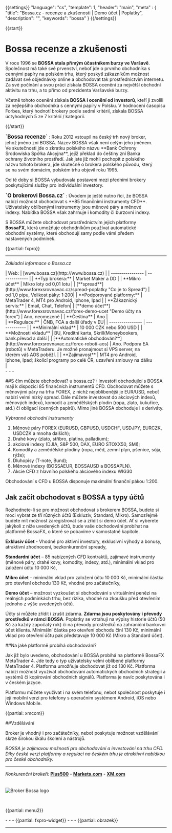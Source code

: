 {{settings}}
  "language": "cs",
  "template": 1,
  "header": "main",
  "meta" : {
    "title": "Bossa.cz - recenze a zkušenosti | Demo účet | Poplatky",
    "description": "",
    "keywords": "bossa"
  }
{{/settings}}

<div itemprop="review" itemscope itemtype="http://schema.org/Review">

<span itemprop="reviewRating" itemscope itemtype="http://schema.org/Rating">
  <meta itemprop="worstRating" content="1"/>
  <meta itemprop="ratingValue" content="85"/>
  <meta itemprop="bestRating" content="100"/>
</span>
<meta itemprop="itemreviewed" content="Bossa">
<meta itemprop="author" content="ForexSrovnávač.cz">

<div class="row">
<div class="col-md-9" role="main" markdown="1">


{{start}}
# Bossa recenze a zkušenosti
V roce 1996 se **BOSSA stala přímým účastníkem burzy ve Varšavě**. Společnost má také své prvenství, neboť jde o prvního obchodníka s cennými papíry na polském trhu, který poskytl zákazníkům možnost zadávat své objednávky online a obchodovat tak prostřednictvím internetu. Za své počínání a svou práci získala BOSSA ocenění za největší obchodní aktivitu na trhu, a to přímo od prezidenta Varšavské burzy.

Včetně tohoto ocenění získala **BOSSA i ocenění od investorů**, kteří ji zvolili za nejlepšího obchodníka s cennými papíry v Polsku. V hodnocení časopisu Forbes, který hodnotí brokery podle sedmi kritérií, získala BOSSA úctyhodných 5 ze 7 kritérií / kategorií.

{{/start}}

<div class="row" style="width:92%">
  <div class="col-md-6" markdown="1">
<b><big>`Bossa recenze`</big></b>
:    
Roku 2012 vstoupil na český trh nový broker, jehož jméno zní BOSSA. Název BOSSA však není celým jeho jménem. Ve skutečnosti jde o zkratku polského názvu **Bank Ochrony Środowiska Spółka Akcyjna**, jejíž překlad do češtiny zní Banka ochrany životního prostředí. Jak jste již mohli pochopit z polského názvu tohoto brokera, jde skutečně o brokera polského původu, který se na svém domácím, polském trhu objevil roku 1995. 

Od té doby si BOSSA vybudovala postavení mezi předními brokery poskytujícími služby pro individuální investory.


</div>
  <div class="col-md-6" markdown="1">
<b><big>`O brokerovi Bossa.cz`</big></b>
:    
Úvodem je ještě nutno říci, že BOSSA nabízí možnost obchodovat s **85 finančními instrumenty CFD**. Uživatelsky oblíbenými instrumenty jsou měnové páry a měnové indexy. Nabídka BOSSA však zahrnuje i komodity či burzovní indexy.

S BOSSA můžete obchodovat prostřednictvím jejich platformy **BossaFX**, která umožňuje obchodníkům používat automatické obchodní systémy, které obchodují samy podle vámi předem nastavených podmínek.


</div>
</div>


{{partial: fxpro}}


- - -
*Základní informace o Bossa.cz*
<div class="row" style="width:92%">
  <div class="col-md-6" markdown="1">
| Web:     |   [www.bossa.cz](http://www.bossa.cz) |
| ---------------- | ------------- |
| **Typ brokera:**   | Market Maker a DD |
| **Mikro účet** | Mikro loty od 0,01 lotu |
| [**spread**](http://www.forexsrovnavac.cz/spread-poplatky "Co je to Spread") | od 1,0 pipu, Velikost páky: 1:200|
| **Podporované platformy:**  | MetaTrader 4, MT4 pro Android, Iphone, Ipad |
| **Zákaznický servis:**  | Email, Chat, Telefon|
| [**demo účet**](http://www.forexsrovnavac.cz/forex-demo-ucet "Demo účty na forex")  | Ano, neomezeně |
| **Čeština**  | Ano |


  </div>
  <div class="col-md-6" markdown="1">
| **Regulace:**  | ČNB, FCA a další úřady v EU|
| ---------------- | ------------- |
| **Minimální vklad**  | 10 000 CZK nebo 500 USD |
| **Možnosti vkladu**  | BU, Kreditní karta, Skrill(Moneybookers, bank.převod a další |
| [**Automatické obchodování**](http://www.forexsrovnavac.cz/forex-roboti-aos)  |  Ano. Podpora EA (robotů) v MetaTraderu. Je možné pronajmout si VPS server, na kterém váš AOS poběží. |
| **Zajímavost**  | MT4 pro Android, Iphone, Ipad; školící programy po celé ČR, uzavření smlouvy na dálku |


</div>
</div>
- - -

##S čím můžete obchodovat? u bossa.cz?
:   Investoři obchodující s BOSSA mají k dispozici 85 finančních instrumentů CFD. Obchodovat můžete s měnovými páry na trhu FOREX, z nichž nejoblíbenější je EUR/USD, neboť nabízí velmi nízký spread. Dále můžete investovat do akciových indexů, měnových indexů, komodit a zemědělských plodin (ropa, zlato, kukuřice, atd.) či obligací (cenných papírů). Mimo jiné BOSSA obchoduje i s deriváty. 

*Vybranné obchodní instrumenty*

1. Měnové páry FOREX (EURUSD, GBPUSD, USDCHF, USDJPY, EURCZK, USDCZK a mnoha dalších);
2. Drahé kovy (zlato, stříbro, platina, palladium);
3. akciové indexy (DJIA, S&P 500, DAX, EURO STOXX50, SMI);
4. Komodity a zemědělské plodiny (ropa, měd, zemní plyn, pšenice, sója, rýže);
5. Dluhopisy (T-note, Bund);
6. Měnové indexy (BOSSAEUR, BOSSAUSD a BOSSAPLN).
7. Akcie CFD z hlavního polského akciového indexu WIG30

Obchodování s CFD u BOSSA disponuje maximální finanční pákou 1:200.
 
## Jak začít obchodovat s BOSSA a typy účtů

Rozhodnete-li se pro možnost obchodovat s brokerem BOSSA, budete si moci vybrat ze tří různých účtů (Exkluziv, Standard, Mikro). Samozřejmě budete mít možnost zaregistrovat se a zřídit si demo účet. Ať si vyberete jakýkoli z níže uvedených účtů, bude vaše obchodování probíhat na platformě BossaFX, o které se pobavíme v samostatné kapitole.

**Exklusiv účet** - Vhodné pro aktivní investory, exklusivní výhody a bonusy, atraktivní zhodnocení, bezkonkurenční spready,

**Standardní účet** – 85 nabízených CFD kontraktů, zajímavé instrumenty (měnové páry, drahé kovy, komodity, indexy, atd.), minimální vklad pro založení účtu 10 000 Kč,

**Mikro účet** – minimální vklad pro založení účtu 10 000 Kč, minimální částka pro otevření obchodu 130 Kč, vhodné pro začátečníky,

**Demo účet** – možnost vyzkoušet si obchodování s virtuálními penězi na reálných podmínkách trhu, bez rizika, vhodné na zkoušku před otevřením jednoho z výše uvedených účtů.

Účty si můžete zřídit i zrušit zdarma. **Zdarma jsou poskytovány i převody prostředků v rámci BOSSA**. Poplatky se vztahují na výpisy historie účtů (50 Kč za každý započatý rok) či na převody prostředků na zahraniční bankovní účet klienta. Minimální částka pro otevření obchodu činí 130 Kč, minimální vklad pro otevření účtu pak představuje 10 000 Kč (Mikro a Standard účet).

##Na jaké platformě probíhá obchodování?

Jak již bylo uvedeno, obchodování u BOSSA probíhá na platformě BossaFX MetaTrader 4. Jde tedy o typ uživatelsky velmi oblíbené platformy MetaTrader 4. Platforma umožňuje obchodovat již od 130 Kč. Platforma nabízí možnost využívat obchodování automatických obchodních strategií a systémů či kopírování obchodních signálů. Platforma je navíc poskytována i v českém jazyce.

Platformu můžete využívat i na svém telefonu, neboť společnost poskytuje i její mobilní verzi pro telefony s operačním systémem Android, iOS nebo Windows Mobile.

{{partial: xmcom}}

##Vzdělávání

Broker je vhodný i pro začátečníky, neboť poskytuje možnost vzdělávání skrze širokou škálu školení a nástrojů.

*BOSSA je zajímavou možností pro obchodování a investování na trhu CFD. Díky české verzi platformy a regulaci na českém trhu je atraktivní nabídkou pro české obchodníky.*

- - -
*Konkurenční brokeři:* [**Plus500**](http://www.forexsrovnavac.cz/plus500) - [**Markets.com**](http://www.forexsrovnavac.cz/markets-com-recenze) - [**XM.com**](http://www.forexsrovnavac.cz/xm-xemarkets-com)

</div>
<div class="col-md-3" markdown="1">
<div class="well" markdown="1" style="margin-top: 2.5em">

![Broker Bossa logo](http://blog.forexsrovnavac.cz/wp-content/uploads/2017/01/bossa-broker-logo.png) 

<br>

{{partial: menu2}}
</div>
- - -
{{partial: fxpro-widget}}
- - -
{{partial: obrazek}}

</div>


</a>
<div class="container-fluid" markdown="1">

- - -


</div>
</div>
</div>
</div>

</div><!-- /itemreview -->

